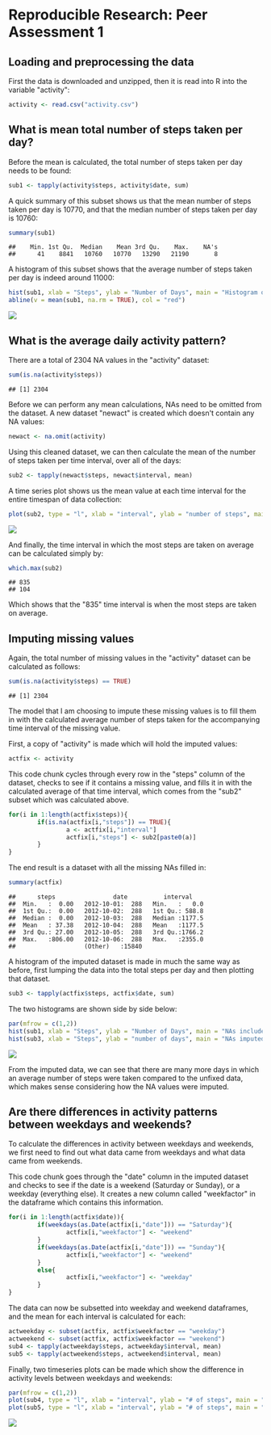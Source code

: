 # Reproducible Research: Peer Assessment 1


## Loading and preprocessing the data

First the data is downloaded and unzipped, then it is read into R into the variable "activity":

```r
activity <- read.csv("activity.csv")
```

## What is mean total number of steps taken per day?

Before the mean is calculated, the total number of steps taken per day needs to be found:

```r
sub1 <- tapply(activity$steps, activity$date, sum)
```

A quick summary of this subset shows us that the mean number of steps taken per day is 10770, and that the median number of steps taken per day is 10760:

```r
summary(sub1)
```

```
##    Min. 1st Qu.  Median    Mean 3rd Qu.    Max.    NA's 
##      41    8841   10760   10770   13290   21190       8
```

A histogram of this subset shows that the average number of steps taken per day is indeed around 11000:

```r
hist(sub1, xlab = "Steps", ylab = "Number of Days", main = "Histogram of total number of steps taken per day")
abline(v = mean(sub1, na.rm = TRUE), col = "red")
```

![](PA1_template_files/figure-html/unnamed-chunk-4-1.png)<!-- -->


## What is the average daily activity pattern?

There are a total of 2304 NA values in the "activity" dataset:

```r
sum(is.na(activity$steps))
```

```
## [1] 2304
```

Before we can perform any mean calculations, NAs need to be omitted from the dataset. A new dataset "newact" is created which doesn't contain any NA values:

```r
newact <- na.omit(activity)
```

Using this cleaned dataset, we can then calculate the mean of the number of steps taken per time interval, over all of the days:

```r
sub2 <- tapply(newact$steps, newact$interval, mean)
```

A time series plot shows us the mean value at each time interval for the entire timespan of data collection:

```r
plot(sub2, type = "l", xlab = "interval", ylab = "number of steps", main = "time series of # of steps per interval averaged across all days")
```

![](PA1_template_files/figure-html/unnamed-chunk-8-1.png)<!-- -->

And finally, the time interval in which the most steps are taken on average can be calculated simply by:

```r
which.max(sub2)
```

```
## 835 
## 104
```
Which shows that the "835" time interval is when the most steps are taken on average.

## Imputing missing values

Again, the total number of missing values in the "activity" dataset can be calculated as follows:

```r
sum(is.na(activity$steps) == TRUE)
```

```
## [1] 2304
```

The model that I am choosing to impute these missing values is to fill them in with the calculated average number of steps taken for the accompanying time interval of the missing value.  

First, a copy of "activity" is made which will hold the imputed values:

```r
actfix <- activity
```

This code chunk cycles through every row in the "steps" column of the dataset, checks to see if it contains a missing value, and fills it in with the calculated average of that time interval, which comes from the "sub2" subset which was calculated above.

```r
for(i in 1:length(actfix$steps)){
        if(is.na(actfix[i,"steps"]) == TRUE){
                a <- actfix[i,"interval"] 
                actfix[i,"steps"] <- sub2[paste0(a)]
        }
}
```

The end result is a dataset with all the missing NAs filled in:

```r
summary(actfix)
```

```
##      steps                date          interval     
##  Min.   :  0.00   2012-10-01:  288   Min.   :   0.0  
##  1st Qu.:  0.00   2012-10-02:  288   1st Qu.: 588.8  
##  Median :  0.00   2012-10-03:  288   Median :1177.5  
##  Mean   : 37.38   2012-10-04:  288   Mean   :1177.5  
##  3rd Qu.: 27.00   2012-10-05:  288   3rd Qu.:1766.2  
##  Max.   :806.00   2012-10-06:  288   Max.   :2355.0  
##                   (Other)   :15840
```

A histogram of the imputed dataset is made in much the same way as before, first lumping the data into the total steps per day and then plotting that dataset.

```r
sub3 <- tapply(actfix$steps, actfix$date, sum)
```

The two histograms are shown side by side below:

```r
par(mfrow = c(1,2))
hist(sub1, xlab = "Steps", ylab = "Number of Days", main = "NAs included", ylim = c(0, 40))
hist(sub3, xlab = "Steps", ylab = "number of days", main = "NAs imputed", ylim = c(0, 40))
```

![](PA1_template_files/figure-html/unnamed-chunk-15-1.png)<!-- -->

From the imputed data, we can see that there are many more days in which an average number of steps were taken compared to the unfixed data, which makes sense considering how the NA values were imputed.

## Are there differences in activity patterns between weekdays and weekends?

To calculate the differences in activity between weekdays and weekends, we first need to find out what data came from weekdays and what data came from weekends.  

This code chunk goes through the "date" column in the imputed dataset and checks to see if the date is a weekend (Saturday or Sunday), or a weekday (everything else). It creates a new column called "weekfactor" in the dataframe which contains this information. 

```r
for(i in 1:length(actfix$date)){
        if(weekdays(as.Date(actfix[i,"date"])) == "Saturday"){
                actfix[i,"weekfactor"] <- "weekend"
        }
        if(weekdays(as.Date(actfix[i,"date"])) == "Sunday"){
                actfix[i,"weekfactor"] <- "weekend"
        }
        else{
                actfix[i,"weekfactor"] <- "weekday"
        }
}
```

The data can now be subsetted into weekday and weekend dataframes, and the mean for each interval is calculated for each:

```r
actweekday <- subset(actfix, actfix$weekfactor == "weekday")
actweekend <- subset(actfix, actfix$weekfactor == "weekend")
sub4 <- tapply(actweekday$steps, actweekday$interval, mean)
sub5 <- tapply(actweekend$steps, actweekend$interval, mean)
```

Finally, two timeseries plots can be made which show the difference in activity levels between weekdays and weekends:

```r
par(mfrow = c(1,2))
plot(sub4, type = "l", xlab = "interval", ylab = "# of steps", main = "# of steps per interval - weekday", ylim = c(0, max(sub4)))
plot(sub5, type = "l", xlab = "interval", ylab = "# of steps", main = "# of steps per interval - weekend", ylim = c(0, max(sub4)))
```

![](PA1_template_files/figure-html/unnamed-chunk-18-1.png)<!-- -->

